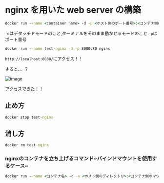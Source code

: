# nginx を用いた web server の構築

```cmd
docker run --name <container name> -d -p <ホスト側のポート番号>:<コンテナ側のポート番号> <image name>
```

`-d`はデタッチドモードのこと,ターミナルをそのまま動かせるモードのこと
`-p`はポート番号

```cmd
docker run --name test-nginx -d -p 8080:80 nginx
```

`http://localhost:8080/`にアクセス！！

すると、、？

![image](https://user-images.githubusercontent.com/103009749/204221509-e925bc0d-48f6-4cec-bb8d-95720c245da1.png)

アクセスできた！！

## 止め方

```cmd
docker stop test-nginx
```

## 消し方

```cmd
docker rm test-nginx
```

### nginxのコンテナを立ち上げるコマンド~バインドマウントを使用するケース~

```cmd
docker run --name <コンテナ名> -d -v <ホスト側のディレクトリ>:<コンテナ側のマウントポイント>:<オプション> -p <ホスト側のポート番号>:<コンテナ側のポート番号> <イメージ名>
```


